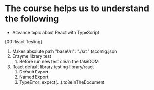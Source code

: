 # The course helps us to understand the following

- Advance topic about React with TypeScript

[00 React Testing]

1.  Makes absolute path "baseUrl": "./src" tsconfig.json
2.  Enzyme library test
    1. Before run new test clean the fakeDOM
3.  React default library testing-library/react
    1. Default Export
    2. Named Export
    3. TypeError: expect(...).toBeInTheDocument
